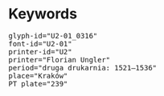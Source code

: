 # Keywords
<pre>
glyph-id="U2-01_0316"
font-id="U2-01"
printer-id="U2"
printer="Florian Ungler"
period="druga drukarnia: 1521—1536"
place="Kraków"
PT plate="239"
</pre>
